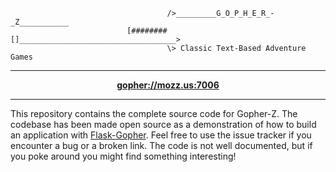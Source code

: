 ```text
                                   />_________G_O_P_H_E_R_-_Z___________
                          [########[]___________________________________>
                                   \> Classic Text-Based Adventure Games
```

---

<p align="center">
<b><a href="gopher://mozz.us:7006">gopher://mozz.us:7006</a></b>
</p>

---

This repository contains the complete source code for Gopher-Z. The codebase has
been made open source as a demonstration of how to build an application with
[Flask-Gopher](https://github.com/michael-lazar/flask-gopher). Feel free to use
the issue tracker if you encounter a bug or a broken link. The code is not well
documented, but if you poke around you might find something interesting!
